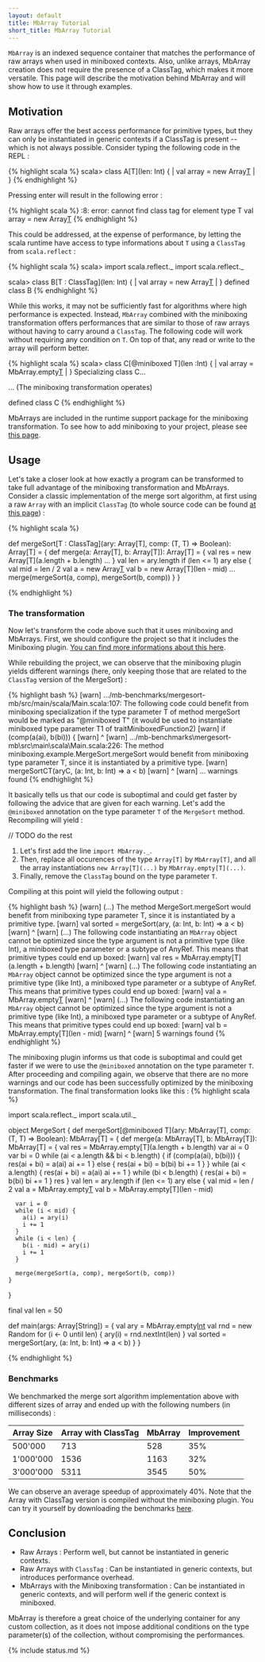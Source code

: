 ```yaml
---
layout: default
title: MbArray Tutorial
short_title: MbArray Tutorial
---
```


`MbArray` is an indexed sequence container that matches the performance of raw arrays when used in miniboxed contexts. Also, unlike arrays, MbArray creation does not require the presence of a ClassTag, which makes it more versatile. This page will describe the motivation behind MbArray and will show how to use it through examples. 

## Motivation

Raw arrays offer the best access performance for primitive types, but they can only be instantiated in generic contexts if a ClassTag is present -- which is not always possible. Consider typing the following code in the REPL :

{% highlight scala %}
scala> class A[T](len: Int) {
     |   val array = new Array[T](len)
     | }
{% endhighlight %}

Pressing enter will result in the following error :

{% highlight scala %}
<console>:8: error: cannot find class tag for element type T
       val array = new Array[T](len)
{% endhighlight %}

This could be addressed, at the expense of performance, by letting the scala runtime have access to type informations about `T` using a `ClassTag` from `scala.reflect` : 

{% highlight scala %}
scala> import scala.reflect._
import scala.reflect._

scala> class B[T : ClassTag](len: Int) {
     |   val array = new Array[T](len)
     | }
defined class B
{% endhighlight %}

While this works, it may not be sufficiently fast for algorithms where high performance is expected. Instead, `MbArray` combined with the miniboxing transformation offers performances that are similar to those of raw arrays without having to carry around a `ClassTag`. The following code will work without requiring any condition on `T`. On top of that, any read or write to the array will perform better.

{% highlight scala %}
scala> class C[@miniboxed T](len :Int) {
     |   val array = MbArray.empty[T](len)
     | }
Specializing class C...

  ... (The miniboxing transformation operates)

defined class C
{% endhighlight %}

MbArrays are included in the runtime support package for the miniboxing transformation. To see how to add miniboxing to your project, please see [this page](using_sbt.html).

## Usage

Let's take a closer look at how exactly a program can be transformed to take full advantage of the miniboxing transformation and MbArrays. Consider a classic implementation of the merge sort algorithm, at first using a raw `Array` with an implicit `ClassTag` (to whole source code can be found [at this page](https://github.com/Roldak/mb-benchmarks/blob/master/mergesort-no-mb/src/main/scala/Main.scala)) :

{% highlight scala %}

def mergeSort[T : ClassTag](ary: Array[T], comp: (T, T) => Boolean): Array[T] = {
  def merge(a: Array[T], b: Array[T]): Array[T] = {
    val res = new Array[T](a.length + b.length)
    ...
  }
  val len = ary.length
  if (len <= 1) ary
  else {
    val mid = len / 2
    val a = new Array[T](mid)
    val b = new Array[T](len - mid)
    ...
    merge(mergeSort(a, comp), mergeSort(b, comp))
  }
}
  
{% endhighlight %}

### The transformation

Now let's transform the code above such that it uses miniboxing and MbArrays. 
First, we should configure the project so that it includes the Miniboxing plugin. [You can find more informations about this here](using_sbt.html).

While rebuilding the project, we can observe that the miniboxing plugin yields different warnings (here, only keeping those that are related to the `ClassTag` version of the MergeSort) : 

{% highlight bash %}
[warn] .../mb-benchmarks/mergesort-mb/src/main/scala/Main.scala:107: The following code 
could benefit from miniboxing specialization if the type parameter T of method mergeSort 
would be marked as "@miniboxed T" (it would be used to instantiate miniboxed type parameter 
T1 of traitMiniboxedFunction2)
[warn]         if (comp(a(ai), b(bi))) {
[warn]             ^
[warn] .../mb-benchmarks\mergesort-mb\src\main\scala\Main.scala:226: The method 
miniboxing.example.MergeSort.mergeSort would benefit from miniboxing type parameter T, 
since it is instantiated by a primitive type.
[warn]       mergeSortCT(aryC, (a: Int, b: Int) => a < b)
[warn]       ^
[warn] ... warnings found
{% endhighlight %}

It basically tells us that our code is suboptimal and could get faster by following the advice that are given for each warning. Let's add the `@miniboxed` annotation on the type parameter `T` of the `MergeSort` method. Recompiling will yield : 

// TODO  do the rest

1. Let's first add the line `import MbArray._`.
2. Then, replace all occurences of the type `Array[T]` by `MbArray[T]`, and all the array instantiations `new Array[T](...)` by `MbArray.empty[T](...)`. 
3. Finally, remove the `ClassTag` bound on the type parameter `T`.

Compiling at this point will yield the following output :

{% highlight bash %}
[warn] (...) The method MergeSort.mergeSort would benefit from miniboxing type parameter T, 
since it is instantiated by a primitive type.
[warn]     val sorted = mergeSort(ary, (a: Int, b: Int) => a < b)
[warn]                  ^
[warn] (...) The following code instantiating an `MbArray` object cannot be optimized since the 
type argument is not a primitive type (like Int), a miniboxed type parameter or a subtype of 
AnyRef. This means that primitive types could end up boxed:
[warn]    val res = MbArray.empty[T](a.length + b.length)
[warn]                      ^
[warn] (...) The following code instantiating an `MbArray` object cannot be optimized since the 
type argument is not a primitive type (like Int), a miniboxed type parameter or a subtype of 
AnyRef. This means that primitive types could end up boxed:
[warn]    val a = MbArray.empty[T](mid)
[warn]                    ^
[warn] (...) The following code instantiating an `MbArray` object cannot be optimized since the 
type argument is not a primitive type (like Int), a miniboxed type parameter or a subtype of 
AnyRef. This means that primitive types could end up boxed:
[warn]    val b = MbArray.empty[T](len - mid)
[warn]                    ^
[warn] 5 warnings found
{% endhighlight %}
 
The miniboxing plugin informs us that code is suboptimal and could get faster if we were to use the `@miniboxed` annotation on the type parameter `T`. After proceeding and compiling again, we observe that there are no more warnings and our code has been successfully optimized by the miniboxing transformation. The final transformation looks like this : 
{% highlight scala %}

import scala.reflect._
import scala.util._

object MergeSort {
  def mergeSort[@miniboxed T](ary: MbArray[T], comp: (T, T) => Boolean): MbArray[T] = {
    def merge(a: MbArray[T], b: MbArray[T]): MbArray[T] = {
      val res = MbArray.empty[T](a.length + b.length)
      var ai = 0
      var bi = 0
      while (ai < a.length && bi < b.length) {
        if (comp(a(ai), b(bi))) {
          res(ai + bi) = a(ai)
          ai += 1
        } else {
          res(ai + bi) = b(bi)
          bi += 1
        }
      }
      while (ai < a.length) {
          res(ai + bi) = a(ai)
          ai += 1
      }
      while (bi < b.length) {
          res(ai + bi) = b(bi)
          bi += 1
      }
      res
    }
    val len = ary.length
    if (len <= 1) ary
    else {
      val mid = len / 2
      val a = MbArray.empty[T](mid)
      val b = MbArray.empty[T](len - mid)
      
      var i = 0
      while (i < mid) {
        a(i) = ary(i)
        i += 1
      }
      while (i < len) {
        b(i - mid) = ary(i)
        i += 1
      }
      
      merge(mergeSort(a, comp), mergeSort(b, comp))
    }
  }
  
  final val len = 50
  
  def main(args: Array[String]) = {
    val ary = MbArray.empty[Int](len)
    val rnd = new Random
    for (i <- 0 until len) {
      ary(i) = rnd.nextInt(len)
    }
    val sorted = mergeSort(ary, (a: Int, b: Int) => a < b)
  }
}
  
{% endhighlight %}
### Benchmarks

We benchmarked the merge sort algorithm implementation above with different sizes of array and ended up with the following numbers (in milliseconds) :

| Array Size    | Array with ClassTag  | MbArray  | Improvement |
| ------------- |----------------------| ---------|-------------|
| 500'000       | 713    	       | 528      | 35%   	|
| 1'000'000     | 1536                 | 1163     | 32%		|
| 3'000'000     | 5311                 | 3545     | 50%    	|

We can observe an average speedup of approximately 40%.
Note that the Array with ClassTag version is compiled without the miniboxing plugin.
You can try it yourself by downloading the benchmarks [here](https://github.com/Roldak/mb-benchmarks).

## Conclusion

* Raw Arrays : Perform well, but cannot be instantiated in generic contexts.
* Raw Arrays with `ClassTag` : Can be instantiated in generic contexts, but introduces performance overhead.
* MbArrays with the Miniboxing transformation : Can be instantiated in generic contexts, and will perform well if the generic context is miniboxed.

MbArray is therefore a great choice of the underlying container for any custom collection, as it does not impose additional conditions on the type parameter(s) of the collection, without compromising the performances.

{% include status.md %}
